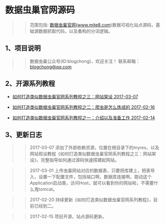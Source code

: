 # 数据虫巢官网源码

>> 范围包括: <a href="http://www.mite8.com" target="_blank">数据虫巢官网(www.mite8.com)</a>数据可视化站点源码，基础源数据抓取代码，以及重构的分词逻辑。

## 1、项目说明

>> 数据虫巢公众号(ID:blogchong)，欢迎关注！
>> 联系邮箱：blogchong@qq.com

## 2、开源系列教程

* <a href="https://mp.weixin.qq.com/s/R6wymwBt4-KBUcPMAM6vDg">如何打造类似数据虫巢官网系列教程之三：网站架设  2017-03-07</a>

* <a href="http://mp.weixin.qq.com/s/k6f1l6kd7EWAO4ziAgK4Tg">如何打造类似数据虫巢官网系列教程之二：爬虫是怎么炼成的  2017-02-16</a>

* <a href="http://mp.weixin.qq.com/s/ij1m7AegCo5I2KyUAHCURg">如何打造类似数据虫巢官网系列教程之一：介绍以及准备工作  2017-02-14</a>

## 3、更新日志

>> 2017-03-07 添加了外部依赖资源，位置在根目录下的myres，以及网站假设教程《如何打造类似数据虫巢官网系列教程之三：网站架设》，完整指导如何通过源码快速搭建起网站。

>> 2017-03-01 上传虫巢网站对应的数据表，只要把库建上，把表导入，设置一下配置文件，包括端口啊，数据库连接啊，跑动这个Application启动类，访问Host，就可以看到你的网站啦，不需要什么鬼tomcat。

>> 2017-02-20 持续更新《如何打造类似数据虫巢官网系列教程》，目前已经到二。

>> 2017-02-15 项目开源，站点源码更新。
